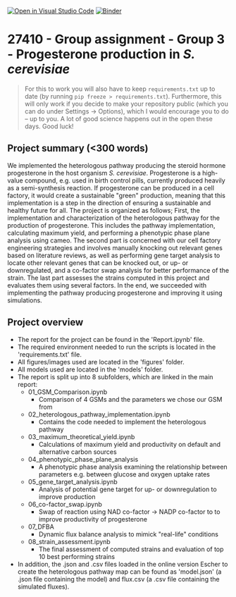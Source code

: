 [![Open in Visual Studio Code](https://classroom.github.com/assets/open-in-vscode-c66648af7eb3fe8bc4f294546bfd86ef473780cde1dea487d3c4ff354943c9ae.svg)](https://classroom.github.com/online_ide?assignment_repo_id=9156172&assignment_repo_type=AssignmentRepo)
[![Binder](https://mybinder.org/badge_logo.svg)](https://mybinder.org/v2/gh/27410/27410-group-assigment-group_3/main)

# 27410 - Group assignment - Group 3 - Progesterone production in *S. cerevisiae*



> For this to work you will also have to keep `requirements.txt` up to date (by running `pip freeze > requirements.txt`).
> Furthermore, this will only work if you decide to make your repository public (which you can do under Settings -> Options),
> which I would encourage you to do – up to you. A lot of good science happens out in the open these days.
> Good luck!

## Project summary (<300 words)
We implemented the heterologous pathway producing the steroid hormone progesterone in the host organism *S. cerevisiae*. Progesterone is a high-value compound, e.g. used in birth control pills, currently produced heavily as a semi-synthesis reaction. If progesterone can be produced in a cell factory, it would create a sustainable "green" production, meaning that this implementation is a step in the direction of ensuring a sustainable and healthy future for all. The project is organized as follows; First, the implementation and characterization of the heterologous pathway for the production of progesterone. This includes the pathway implementation, calculating maximum yield, and performing a phenotypic phase plane analysis using cameo. The second part is concerned with our cell factory engineering strategies and involves manually knocking out relevant genes based on literature reviews, as well as performing gene target analysis to locate other relevant genes that can be knocked out, or up- or downregulated, and a co-factor swap analysis for better performance of the strain. The last part assesses the strains computed in this project and evaluates them using several factors. In the end, we succeeded with implementing the pathway producing progesterone and improving it using simulations.

## Project overview
- The report for the project can be found in the 'Report.ipynb' file. 
- The required environment needed to run the scripts is located in the 'requirements.txt' file.
- All figures/images used are located in the 'figures' folder.
- All models used are located in the 'models' folder.
- The report is split up into 8 subfolders, which are linked in the main report:
    - 01_GSM_Comparison.ipynb
        - Comparison of 4 GSMs and the parameters we chose our GSM from
    - 02_heterologous_pathway_implementation.ipynb
        - Contains the code needed to implement the heterologous pathway
    - 03_maximum_theoretical_yield.ipynb
        - Calculations of maximum yield and productivity on default and alternative carbon sources
    - 04_phenotypic_phase_plane_analysis
        - A phenotypic phase analysis examining the relationship between parameters e.g. between glucose and oxygen uptake rates
    - 05_gene_target_analysis.ipynb
        - Analysis of potential gene target for up- or downregulation to improve production
    - 06_co-factor_swap.ipynb
        - Swap of reaction using NAD co-factor -> NADP co-factor to to improve productivity of progesterone
    - 07_DFBA
        - Dynamic flux balance analysis to mimick "real-life" conditions
    - 08_strain_assessment.ipynb
        - The final assessment of computed strains and evaluation of top 10 best performing strains
- In addition, the .json and .csv files loaded in the online version Escher to create the heterologous pathway map can be found as 'model.json' (a .json file containing the model) and flux.csv (a .csv file containing the simulated fluxes).
    
